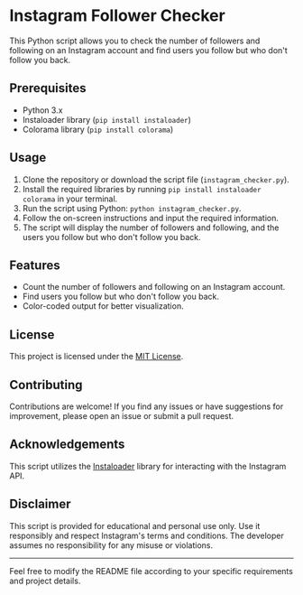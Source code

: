 # Instagram Follower Checker

This Python script allows you to check the number of followers and following on an Instagram account and find users you follow but who don't follow you back.

## Prerequisites

- Python 3.x
- Instaloader library (`pip install instaloader`)
- Colorama library (`pip install colorama`)

## Usage

1. Clone the repository or download the script file (`instagram_checker.py`).
2. Install the required libraries by running `pip install instaloader colorama` in your terminal.
3. Run the script using Python: `python instagram_checker.py`.
4. Follow the on-screen instructions and input the required information.
5. The script will display the number of followers and following, and the users you follow but who don't follow you back.

## Features

- Count the number of followers and following on an Instagram account.
- Find users you follow but who don't follow you back.
- Color-coded output for better visualization.

## License

This project is licensed under the [MIT License](LICENSE).

## Contributing

Contributions are welcome! If you find any issues or have suggestions for improvement, please open an issue or submit a pull request.

## Acknowledgements

This script utilizes the [Instaloader](https://instaloader.github.io) library for interacting with the Instagram API.

## Disclaimer

This script is provided for educational and personal use only. Use it responsibly and respect Instagram's terms and conditions. The developer assumes no responsibility for any misuse or violations.

---

Feel free to modify the README file according to your specific requirements and project details.
